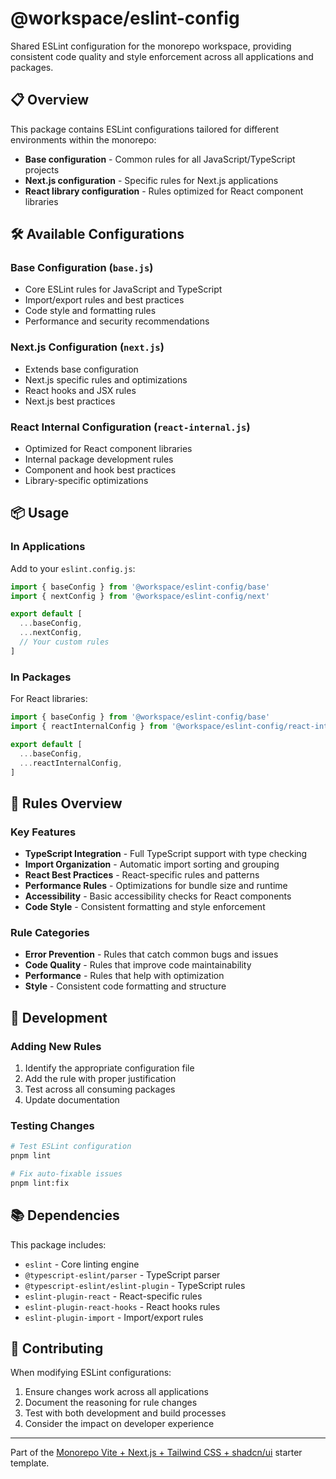 # @workspace/eslint-config

Shared ESLint configuration for the monorepo workspace, providing consistent code quality and style enforcement across all applications and packages.

## 📋 Overview

This package contains ESLint configurations tailored for different environments within the monorepo:

- **Base configuration** - Common rules for all JavaScript/TypeScript projects
- **Next.js configuration** - Specific rules for Next.js applications
- **React library configuration** - Rules optimized for React component libraries

## 🛠️ Available Configurations

### Base Configuration (`base.js`)
- Core ESLint rules for JavaScript and TypeScript
- Import/export rules and best practices
- Code style and formatting rules
- Performance and security recommendations

### Next.js Configuration (`next.js`)
- Extends base configuration
- Next.js specific rules and optimizations
- React hooks and JSX rules
- Next.js best practices

### React Internal Configuration (`react-internal.js`)
- Optimized for React component libraries
- Internal package development rules
- Component and hook best practices
- Library-specific optimizations

## 📦 Usage

### In Applications

Add to your `eslint.config.js`:

```js
import { baseConfig } from '@workspace/eslint-config/base'
import { nextConfig } from '@workspace/eslint-config/next'

export default [
  ...baseConfig,
  ...nextConfig,
  // Your custom rules
]
```

### In Packages

For React libraries:

```js
import { baseConfig } from '@workspace/eslint-config/base'
import { reactInternalConfig } from '@workspace/eslint-config/react-internal'

export default [
  ...baseConfig,
  ...reactInternalConfig,
]
```

## 🔧 Rules Overview

### Key Features

- **TypeScript Integration** - Full TypeScript support with type checking
- **Import Organization** - Automatic import sorting and grouping
- **React Best Practices** - React-specific rules and patterns
- **Performance Rules** - Optimizations for bundle size and runtime
- **Accessibility** - Basic accessibility checks for React components
- **Code Style** - Consistent formatting and style enforcement

### Rule Categories

- **Error Prevention** - Rules that catch common bugs and issues
- **Code Quality** - Rules that improve code maintainability
- **Performance** - Rules that help with optimization
- **Style** - Consistent code formatting and structure

## 🚀 Development

### Adding New Rules

1. Identify the appropriate configuration file
2. Add the rule with proper justification
3. Test across all consuming packages
4. Update documentation

### Testing Changes

```bash
# Test ESLint configuration
pnpm lint

# Fix auto-fixable issues
pnpm lint:fix
```

## 📚 Dependencies

This package includes:

- `eslint` - Core linting engine
- `@typescript-eslint/parser` - TypeScript parser
- `@typescript-eslint/eslint-plugin` - TypeScript rules
- `eslint-plugin-react` - React-specific rules
- `eslint-plugin-react-hooks` - React hooks rules
- `eslint-plugin-import` - Import/export rules

## 🤝 Contributing

When modifying ESLint configurations:

1. Ensure changes work across all applications
2. Document the reasoning for rule changes
3. Test with both development and build processes
4. Consider the impact on developer experience

---

Part of the [Monorepo Vite + Next.js + Tailwind CSS + shadcn/ui](../../README.md) starter template.
